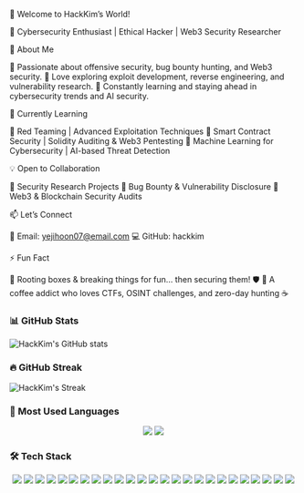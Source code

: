 👋 Welcome to HackKim’s World!

🚀 Cybersecurity Enthusiast | Ethical Hacker | Web3 Security Researcher

👀 About Me

🔹 Passionate about offensive security, bug bounty hunting, and Web3 security.
🔹 Love exploring exploit development, reverse engineering, and vulnerability research.
🔹 Constantly learning and staying ahead in cybersecurity trends and AI security.

🌱 Currently Learning

📌 Red Teaming | Advanced Exploitation Techniques
📌 Smart Contract Security | Solidity Auditing & Web3 Pentesting
📌 Machine Learning for Cybersecurity | AI-based Threat Detection

💡 Open to Collaboration

🔗 Security Research Projects
🔗 Bug Bounty & Vulnerability Disclosure
🔗 Web3 & Blockchain Security Audits

📫 Let’s Connect

📧 Email: yejihoon07@email.com
💻 GitHub: hackkim

⚡ Fun Fact

🔹 Rooting boxes & breaking things for fun… then securing them! 🛡️
🔹 A coffee addict who loves CTFs, OSINT challenges, and zero-day hunting ☕

### 📊 GitHub Stats
![HackKim's GitHub stats](https://github-readme-stats.vercel.app/api?username=hackkim&show_icons=true&theme=radical)

### 🔥 GitHub Streak
![HackKim's Streak](https://github-readme-streak-stats.herokuapp.com/?user=hackkim&theme=dark)

### 🚀 Most Used Languages
<p align="center">
  <img src="https://img.shields.io/badge/Korean-%2300599C.svg?style=for-the-badge&logo=googletranslate&logoColor=white"/>
  <img src="https://img.shields.io/badge/English-%23007396.svg?style=for-the-badge&logo=googletranslate&logoColor=white"/>
</p>

### 🛠 Tech Stack

<p align="center">
  <!-- 🖥️ Programming Languages -->
  <img src="https://img.shields.io/badge/C-%2300599C.svg?style=for-the-badge&logo=c&logoColor=white"/>
  <img src="https://img.shields.io/badge/C++-%2300599C.svg?style=for-the-badge&logo=c%2B%2B&logoColor=white"/>
  <img src="https://img.shields.io/badge/Python-%2314354C.svg?style=for-the-badge&logo=python&logoColor=white"/>
  <img src="https://img.shields.io/badge/JavaScript-%23F7DF1E.svg?style=for-the-badge&logo=javascript&logoColor=black"/>
  <img src="https://img.shields.io/badge/Solidity-%23363636.svg?style=for-the-badge&logo=solidity&logoColor=white"/>

  <!-- 🌐 Web Development -->
  <img src="https://img.shields.io/badge/HTML-%23E34F26.svg?style=for-the-badge&logo=html5&logoColor=white"/>
  <img src="https://img.shields.io/badge/CSS-%231572B6.svg?style=for-the-badge&logo=css3&logoColor=white"/>
  <img src="https://img.shields.io/badge/MySQL-%2300f.svg?style=for-the-badge&logo=mysql&logoColor=white"/>
  <img src="https://img.shields.io/badge/PostgreSQL-%23316192.svg?style=for-the-badge&logo=postgresql&logoColor=white"/>

  <!-- 🖥️ OS & Security Tools -->
  <img src="https://img.shields.io/badge/Kali_Linux-%230077C2.svg?style=for-the-badge&logo=kalilinux&logoColor=white"/>
  <img src="https://img.shields.io/badge/Linux-%23FCC624.svg?style=for-the-badge&logo=linux&logoColor=black"/>
  <img src="https://img.shields.io/badge/Ubuntu-%23E95420.svg?style=for-the-badge&logo=ubuntu&logoColor=white"/>
  <img src="https://img.shields.io/badge/Windows-%230078D6.svg?style=for-the-badge&logo=windows&logoColor=white"/>
  <img src="https://img.shields.io/badge/Nmap-%23007396.svg?style=for-the-badge&logo=nmap&logoColor=white"/>
  <img src="https://img.shields.io/badge/Metasploit-%2300AEEF.svg?style=for-the-badge&logo=metasploit&logoColor=white"/>
  <img src="https://img.shields.io/badge/Wireshark-%231675BB.svg?style=for-the-badge&logo=wireshark&logoColor=white"/>
  <img src="https://img.shields.io/badge/Burp_Suite-%23FF6F00.svg?style=for-the-badge&logo=burpsuite&logoColor=white"/>

  <!-- 🔥 Penetration Testing & Exploits -->
  <img src="https://img.shields.io/badge/FFUF-%23F24E1E.svg?style=for-the-badge&logo=hackerone&logoColor=white"/>
  <img src="https://img.shields.io/badge/IDA_Pro-%23000000.svg?style=for-the-badge&logo=ida-pro&logoColor=white"/>
  <img src="https://img.shields.io/badge/GDB-%2300599C.svg?style=for-the-badge&logo=gnu&logoColor=white"/>
  <img src="https://img.shields.io/badge/Exploit_DB-%23007396.svg?style=for-the-badge&logo=exploitdb&logoColor=white"/>

  <!-- 🚀 DevOps & Cloud -->
  <img src="https://img.shields.io/badge/Docker-%232496ED.svg?style=for-the-badge&logo=docker&logoColor=white"/>
  <img src="https://img.shields.io/badge/Kubernetes-%23326CE5.svg?style=for-the-badge&logo=kubernetes&logoColor=white"/>
  <img src="https://img.shields.io/badge/AWS-%23FF9900.svg?style=for-the-badge&logo=amazon-aws&logoColor=white"/>
  <img src="https://img.shields.io/badge/Google_Cloud-%234285F4.svg?style=for-the-badge&logo=google-cloud&logoColor=white"/>
</p>
